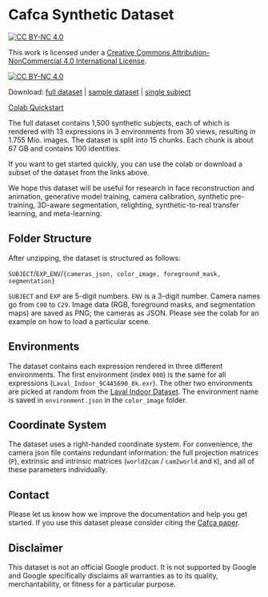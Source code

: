 # Cafca Synthetic Dataset
[![CC BY-NC 4.0][cc-by-nc-shield]][cc-by-nc]

This work is licensed under a
[Creative Commons Attribution-NonCommercial 4.0 International License][cc-by-nc].

[![CC BY-NC 4.0][cc-by-nc-image]][cc-by-nc]

[cc-by-nc]: https://creativecommons.org/licenses/by-nc/4.0/
[cc-by-nc-image]: https://licensebuttons.net/l/by-nc/4.0/88x31.png
[cc-by-nc-shield]: https://img.shields.io/badge/License-CC%20BY--NC%204.0-lightgrey.svg

Download:
[full dataset](https://dataset.ait.ethz.ch/downloads/cafca/)
| [sample dataset](https://dataset.ait.ethz.ch/downloads/cafca/mini_sample_dataset.zip)
| [single subject](https://dataset.ait.ethz.ch/downloads/cafca/single_subject_00000.zip)

[Colab Quickstart](https://colab.research.google.com/github/syntec-research/Cafca/blob/main/Cafca_Synthetic_Dataset.ipynb)

The full dataset contains 1,500 synthetic subjects, each of which is rendered with 13 expressions in 3 environments from 30 views,
resulting in 1.755 Mio. images. The dataset is split into 15 chunks. Each chunk is about 67 GB and contains 100 identities.

If you want to get started quickly, you can use the colab or download a subset of the dataset from the links above.

We hope this dataset will be useful for research in face reconstruction and animation, generative model training, camera
calibration, synthetic pre-training, 3D-aware segmentation, relighting, synthetic-to-real transfer learning, and
meta-learning.

## Folder Structure

After unzipping, the dataset is structured as follows:

`SUBJECT`/`EXP`_`ENV`/`{cameras_json, color_image, foreground_mask, segmentation}`

`SUBJECT` and `EXP` are 5-digit numbers. `ENV` is a 3-digit number. Camera names go from `C00` to `C29`. Image data (RGB, foreground masks, and segmentation maps) are saved as PNG; the cameras as JSON. Please see the colab for an example on how to load a particular scene.


## Environments

The dataset contains each expression rendered in three different environments. The first environment (index `000`) is
the same for all expressions (`Laval_Indoor_9C4A5690_8k.exr`). The other two environments are picked at random from
the [Laval Indoor Dataset](http://indoor.hdrdb.com/). The environment name is saved in `environment.json` in
the `color_image` folder.

## Coordinate System

The dataset uses a right-handed coordinate system. For convenience, the camera json file contains redundant information:
the full projection matrices (`P`), extrinsic and intrinsic matrices (`world2cam` / `cam2world` and `K`), and all of
these parameters individually.

## Contact

Please let us know how we improve the documentation and help you get started. If you use this dataset please
consider citing the [Cafca paper](https://syntec-research.github.io/Cafca).

## Disclaimer

This dataset is not an official Google product. It is not supported by
Google and Google specifically disclaims all warranties as to its quality,
merchantability, or fitness for a particular purpose.


